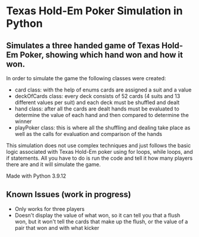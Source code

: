 # Texas Hold-Em Poker Simulation in Python

## Simulates a three handed game of Texas Hold-Em Poker, showing which hand won and how it won.

In order to simulate the game the following classes were created:
* card class: with the help of enums cards are assigned a suit and a value
* deckOfCards class: every deck consists of 52 cards (4 suits and 13 different values per suit) and each deck must be shuffled and dealt
* hand class: after all the cards are dealt hands must be evaluated to determine the value of each hand and then compared to determine the winner
* playPoker class: this is where all the shuffling and dealing take place as well as the calls for evaluation and comparison of the hands

This simulation does not use complex techniques and just follows the basic logic associated with Texas Hold-Em poker using for loops, while loops, and if statements.
All you have to do is run the code and tell it how many players there are and it will simulate the game.

Made with Python 3.9.12

## Known Issues (work in progress)
* Only works for three players
* Doesn't display the value of what won, so it can tell you that a flush won, but it won't tell the cards that make up the flush, or the value of a pair that won and with what kicker
